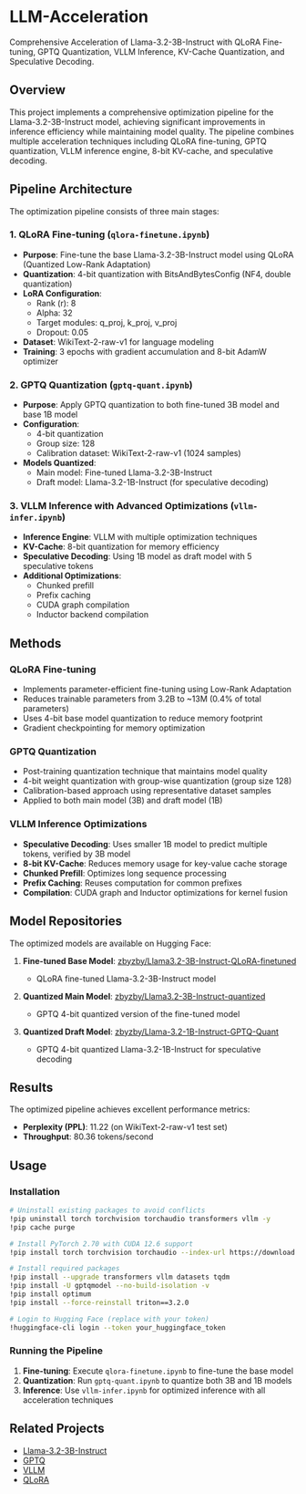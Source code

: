 # LLM-Acceleration
Comprehensive Acceleration of Llama-3.2-3B-Instruct with QLoRA Fine-tuning, GPTQ Quantization, VLLM Inference, KV-Cache Quantization, and Speculative Decoding.

## Overview

This project implements a comprehensive optimization pipeline for the Llama-3.2-3B-Instruct model, achieving significant improvements in inference efficiency while maintaining model quality. The pipeline combines multiple acceleration techniques including QLoRA fine-tuning, GPTQ quantization, VLLM inference engine, 8-bit KV-cache, and speculative decoding.

## Pipeline Architecture

The optimization pipeline consists of three main stages:

### 1. QLoRA Fine-tuning (`qlora-finetune.ipynb`)
- **Purpose**: Fine-tune the base Llama-3.2-3B-Instruct model using QLoRA (Quantized Low-Rank Adaptation)
- **Quantization**: 4-bit quantization with BitsAndBytesConfig (NF4, double quantization)
- **LoRA Configuration**: 
  - Rank (r): 8
  - Alpha: 32
  - Target modules: q_proj, k_proj, v_proj
  - Dropout: 0.05
- **Dataset**: WikiText-2-raw-v1 for language modeling
- **Training**: 3 epochs with gradient accumulation and 8-bit AdamW optimizer

### 2. GPTQ Quantization (`gptq-quant.ipynb`)
- **Purpose**: Apply GPTQ quantization to both fine-tuned 3B model and base 1B model
- **Configuration**: 
  - 4-bit quantization
  - Group size: 128
  - Calibration dataset: WikiText-2-raw-v1 (1024 samples)
- **Models Quantized**:
  - Main model: Fine-tuned Llama-3.2-3B-Instruct
  - Draft model: Llama-3.2-1B-Instruct (for speculative decoding)

### 3. VLLM Inference with Advanced Optimizations (`vllm-infer.ipynb`)
- **Inference Engine**: VLLM with multiple optimization techniques
- **KV-Cache**: 8-bit quantization for memory efficiency
- **Speculative Decoding**: Using 1B model as draft model with 5 speculative tokens
- **Additional Optimizations**:
  - Chunked prefill
  - Prefix caching
  - CUDA graph compilation
  - Inductor backend compilation

## Methods

### QLoRA Fine-tuning
- Implements parameter-efficient fine-tuning using Low-Rank Adaptation
- Reduces trainable parameters from 3.2B to ~13M (0.4% of total parameters)
- Uses 4-bit base model quantization to reduce memory footprint
- Gradient checkpointing for memory optimization

### GPTQ Quantization
- Post-training quantization technique that maintains model quality
- 4-bit weight quantization with group-wise quantization (group size 128)
- Calibration-based approach using representative dataset samples
- Applied to both main model (3B) and draft model (1B)

### VLLM Inference Optimizations
- **Speculative Decoding**: Uses smaller 1B model to predict multiple tokens, verified by 3B model
- **8-bit KV-Cache**: Reduces memory usage for key-value cache storage
- **Chunked Prefill**: Optimizes long sequence processing
- **Prefix Caching**: Reuses computation for common prefixes
- **Compilation**: CUDA graph and Inductor optimizations for kernel fusion

## Model Repositories

The optimized models are available on Hugging Face:

1. **Fine-tuned Base Model**: [zbyzby/Llama3.2-3B-Instruct-QLoRA-finetuned](https://huggingface.co/zbyzby/Llama3.2-3B-Instruct-QLoRA-finetuned)
   - QLoRA fine-tuned Llama-3.2-3B-Instruct model

2. **Quantized Main Model**: [zbyzby/Llama3.2-3B-Instruct-quantized](https://huggingface.co/zbyzby/Llama3.2-3B-Instruct-quantized)
   - GPTQ 4-bit quantized version of the fine-tuned model

3. **Quantized Draft Model**: [zbyzby/Llama-3.2-1B-Instruct-GPTQ-Quant](https://huggingface.co/zbyzby/Llama-3.2-1B-Instruct-GPTQ-Quant)
   - GPTQ 4-bit quantized Llama-3.2-1B-Instruct for speculative decoding

## Results

The optimized pipeline achieves excellent performance metrics:

- **Perplexity (PPL)**: 11.22 (on WikiText-2-raw-v1 test set)
- **Throughput**: 80.36 tokens/second

## Usage

### Installation

```bash
# Uninstall existing packages to avoid conflicts
!pip uninstall torch torchvision torchaudio transformers vllm -y
!pip cache purge

# Install PyTorch 2.70 with CUDA 12.6 support
!pip install torch torchvision torchaudio --index-url https://download.pytorch.org/whl/cu126

# Install required packages
!pip install --upgrade transformers vllm datasets tqdm
!pip install -U gptqmodel --no-build-isolation -v
!pip install optimum
!pip install --force-reinstall triton==3.2.0

# Login to Hugging Face (replace with your token)
!huggingface-cli login --token your_huggingface_token
```

### Running the Pipeline

1. **Fine-tuning**: Execute `qlora-finetune.ipynb` to fine-tune the base model
2. **Quantization**: Run `gptq-quant.ipynb` to quantize both 3B and 1B models
3. **Inference**: Use `vllm-infer.ipynb` for optimized inference with all acceleration techniques

## Related Projects
- [Llama-3.2-3B-Instruct](https://huggingface.co/meta-llama/Llama-3.2-3B-Instruct)
- [GPTQ](https://github.com/ModelCloud/GPTQModel.git)
- [VLLM](https://docs.vllm.ai/en/stable/)
- [QLoRA](https://github.com/artidoro/qlora.git)
